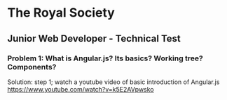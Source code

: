 
# The Royal Society

## Junior Web Developer - Technical Test

### Problem 1: What is Angular.js? Its basics? Working tree? Components?

Solution: step 1; watch a youtube video of basic introduction of Angular.js
https://www.youtube.com/watch?v=k5E2AVpwsko
###

###